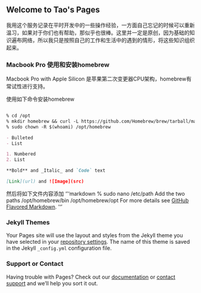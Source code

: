 ## Welcome to Tao's Pages

我用这个服务记录在平时开发中的一些操作经验，一方面自己忘记的时候可以重新温习，如果对于你们也有帮助，那似乎也很棒。这里并一定是原创，因为基础的知识遍布网络，所以我只是按照自己的工作和生活中的遇到的情形，将这些知识组织起来。

### Macbook Pro 使用和安装homebrew

Macbook Pro with Apple Silicon 是苹果第二次变更器CPU架构，homebrew有常试性进行支持。

使用如下命令安装homebrew
```markdown

% cd /opt
% mkdir homebrew && curl -L https://github.com/Homebrew/brew/tarball/master | tar xz --strip 1 -C homebrew
% sudo chown -R $(whoami) /opt/homebrew

- Bulleted
- List

1. Numbered
2. List

**Bold** and _Italic_ and `Code` text

[Link](url) and ![Image](src)
```
然后将如下文件内容添加
‘’‘markdown
% sudo nano /etc/path
Add the two paths
/opt/homebrew/bin
/opt/homebrew/opt
For more details see [GitHub Flavored Markdown](https://guides.github.com/features/mastering-markdown/).
’‘’

### Jekyll Themes

Your Pages site will use the layout and styles from the Jekyll theme you have selected in your [repository settings](https://github.com/clarkyeah/clarkyeah.github.io/settings/pages). The name of this theme is saved in the Jekyll `_config.yml` configuration file.

### Support or Contact

Having trouble with Pages? Check out our [documentation](https://docs.github.com/categories/github-pages-basics/) or [contact support](https://support.github.com/contact) and we’ll help you sort it out.
